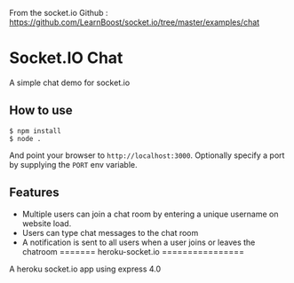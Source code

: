 From the socket.io Github : https://github.com/LearnBoost/socket.io/tree/master/examples/chat
# Socket.IO Chat

A simple chat demo for socket.io

## How to use

```
$ npm install
$ node .
```

And point your browser to `http://localhost:3000`. Optionally specify
a port by supplying the `PORT` env variable.

## Features

- Multiple users can join a chat room by entering a unique username
on website load.
- Users can type chat messages to the chat room
- A notification is sent to all users when a user joins or leaves
the chatroom
=======
heroku-socket.io
================

A heroku socket.io app using express 4.0
